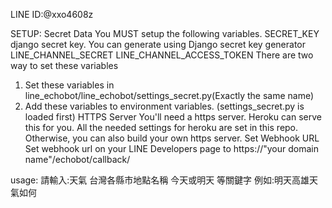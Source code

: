 LINE ID:@xxo4608z




SETUP:
Secret Data
You MUST setup the following variables.
SECRET_KEY 
django secret key. You can generate using Django secret key generator
LINE_CHANNEL_SECRET
LINE_CHANNEL_ACCESS_TOKEN
There are two way to set these variables
1. Set these variables in line_echobot/line_echobot/settings_secret.py(Exactly the same name)
2. Add these variables to environment variables. (settings_secret.py is loaded first)
HTTPS Server
You'll need a https server.
Heroku can serve this for you.
All the needed settings for heroku are set in this repo.
Otherwise, you can also build your own https server.
Set Webhook URL
Set webhook url on your LINE Developers page to https://"your domain name"/echobot/callback/


usage:
請輸入:天氣  台灣各縣市地點名稱 今天或明天 等關鍵字
例如:明天高雄天氣如何
